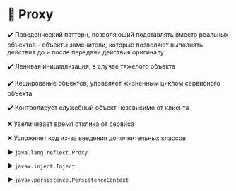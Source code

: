 # :bust_in_silhouette: Proxy

:heavy_check_mark: Поведенческий паттерн, позволяющий подставлять вместо реальных объектов - объекты заменители, которые позволяют выполнять действия до и после передачи действия оригиналу

:heavy_check_mark: Ленивая инициализация, в случае тяжелого объекта

:heavy_check_mark: Кеширование объектов, управляет жизненным циклом сервисного объекта

:heavy_check_mark: Контролирует служебный объект независимо от клиента

:x: Увеличивает время отклика от сервиса

:x: Усложняет код из-за введения дополнительных классов

:arrow_forward: `java.lang.reflect.Proxy`

:arrow_forward: `javax.inject.Inject`

:arrow_forward: `javax.persistence.PersistenceContext`